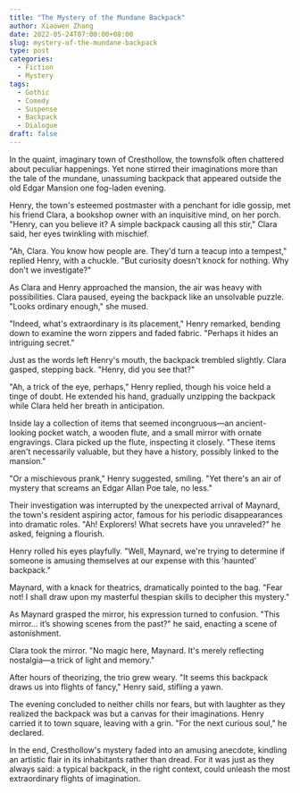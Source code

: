 ```yaml
---
title: "The Mystery of the Mundane Backpack"
author: Xiaowen Zhang
date: 2022-05-24T07:00:00+08:00
slug: mystery-of-the-mundane-backpack
type: post
categories:
  - Fiction
  - Mystery
tags:
  - Gothic
  - Comedy
  - Suspense
  - Backpack
  - Dialogue
draft: false
---
```


In the quaint, imaginary town of Cresthollow, the townsfolk often chattered about peculiar happenings. Yet none stirred their imaginations more than the tale of the mundane, unassuming backpack that appeared outside the old Edgar Mansion one fog-laden evening.

Henry, the town's esteemed postmaster with a penchant for idle gossip, met his friend Clara, a bookshop owner with an inquisitive mind, on her porch. "Henry, can you believe it? A simple backpack causing all this stir," Clara said, her eyes twinkling with mischief.

"Ah, Clara. You know how people are. They'd turn a teacup into a tempest," replied Henry, with a chuckle. "But curiosity doesn't knock for nothing. Why don't we investigate?"

As Clara and Henry approached the mansion, the air was heavy with possibilities. Clara paused, eyeing the backpack like an unsolvable puzzle. "Looks ordinary enough," she mused.

"Indeed, what's extraordinary is its placement," Henry remarked, bending down to examine the worn zippers and faded fabric. "Perhaps it hides an intriguing secret."

Just as the words left Henry's mouth, the backpack trembled slightly. Clara gasped, stepping back. "Henry, did you see that?"

"Ah, a trick of the eye, perhaps," Henry replied, though his voice held a tinge of doubt. He extended his hand, gradually unzipping the backpack while Clara held her breath in anticipation.

Inside lay a collection of items that seemed incongruous—an ancient-looking pocket watch, a wooden flute, and a small mirror with ornate engravings. Clara picked up the flute, inspecting it closely. "These items aren't necessarily valuable, but they have a history, possibly linked to the mansion."

"Or a mischievous prank," Henry suggested, smiling. "Yet there's an air of mystery that screams an Edgar Allan Poe tale, no less."

Their investigation was interrupted by the unexpected arrival of Maynard, the town's resident aspiring actor, famous for his periodic disappearances into dramatic roles. "Ah! Explorers! What secrets have you unraveled?" he asked, feigning a flourish.

Henry rolled his eyes playfully. "Well, Maynard, we're trying to determine if someone is amusing themselves at our expense with this 'haunted' backpack."

Maynard, with a knack for theatrics, dramatically pointed to the bag. "Fear not! I shall draw upon my masterful thespian skills to decipher this mystery."

As Maynard grasped the mirror, his expression turned to confusion. "This mirror... it’s showing scenes from the past?" he said, enacting a scene of astonishment.

Clara took the mirror. "No magic here, Maynard. It's merely reflecting nostalgia—a trick of light and memory."

After hours of theorizing, the trio grew weary. "It seems this backpack draws us into flights of fancy," Henry said, stifling a yawn.

The evening concluded to neither chills nor fears, but with laughter as they realized the backpack was but a canvas for their imaginations. Henry carried it to town square, leaving with a grin. "For the next curious soul," he declared.

In the end, Cresthollow's mystery faded into an amusing anecdote, kindling an artistic flair in its inhabitants rather than dread. For it was just as they always said: a typical backpack, in the right context, could unleash the most extraordinary flights of imagination.